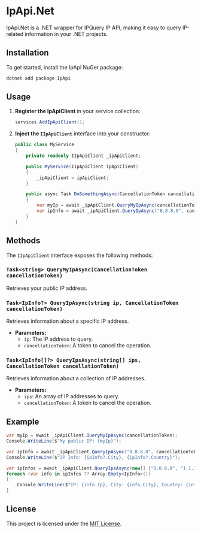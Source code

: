 # IpApi.Net

IpApi.Net is a .NET wrapper for IPQuery IP API, making it easy to query IP-related information in your .NET projects.

## Installation

To get started, install the IpApi NuGet package:

```bash
dotnet add package IpApi
```

## Usage

1. **Register the IpApiClient** in your service collection:

    ```csharp
    services.AddIpApiClient();
    ```

2. **Inject the `IIpApiClient`** interface into your constructor:

    ```csharp
    public class MyService
    {
        private readonly IIpApiClient _ipApiClient;

        public MyService(IIpApiClient ipApiClient)
        {
            _ipApiClient = ipApiClient;
        }

        public async Task DoSomethingAsync(CancellationToken cancellationToken)
        {
            var myIp = await _ipApiClient.QueryMyIpAsync(cancellationToken);
            var ipInfo = await _ipApiClient.QueryIpAsync("8.8.8.8", cancellationToken);
        }
    }
    ```

## Methods

The `IIpApiClient` interface exposes the following methods:

### `Task<string> QueryMyIpAsync(CancellationToken cancellationToken)`
Retrieves your public IP address.

### `Task<IpInfo?> QueryIpAsync(string ip, CancellationToken cancellationToken)`
Retrieves information about a specific IP address.

- **Parameters:**
  - `ip`: The IP address to query.
  - `cancellationToken`: A token to cancel the operation.

### `Task<IpInfo[]?> QueryIpsAsync(string[] ips, CancellationToken cancellationToken)`
Retrieves information about a collection of IP addresses.

- **Parameters:**
  - `ips`: An array of IP addresses to query.
  - `cancellationToken`: A token to cancel the operation.

## Example

```csharp
var myIp = await _ipApiClient.QueryMyIpAsync(cancellationToken);
Console.WriteLine($"My public IP: {myIp}");

var ipInfo = await _ipApiClient.QueryIpAsync("8.8.8.8", cancellationToken);
Console.WriteLine($"IP Info: {ipInfo?.City}, {ipInfo?.Country}");

var ipInfos = await _ipApiClient.QueryIpsAsync(new[] {"8.8.8.8", "1.1.1.1"}, cancellationToken);
foreach (var info in ipInfos ?? Array.Empty<IpInfo>())
{
    Console.WriteLine($"IP: {info.Ip}, City: {info.City}, Country: {info.Country}");
}
```

## License

This project is licensed under the [MIT License](LICENSE).

